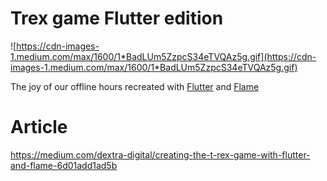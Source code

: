 # Trex game Flutter edition

![https://cdn-images-1.medium.com/max/1600/1*BadLUm5ZzpcS34eTVQAz5g.gif](https://cdn-images-1.medium.com/max/1600/1*BadLUm5ZzpcS34eTVQAz5g.gif)

The joy of our offline hours recreated with [Flutter](https://github.com/flutter/flutter) and [Flame](https://github.com/luanpotter/flame)


# Article 

https://medium.com/dextra-digital/creating-the-t-rex-game-with-flutter-and-flame-6d01add1ad5b
